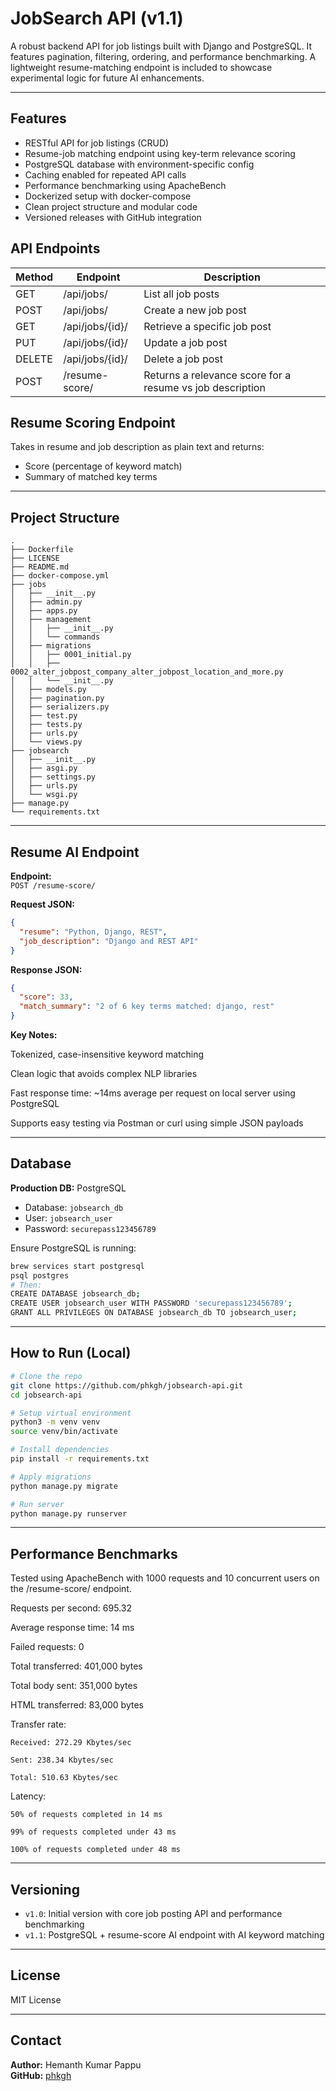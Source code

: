 # JobSearch API (v1.1)

A robust backend API for job listings built with Django and PostgreSQL. It features pagination, filtering, ordering, and performance benchmarking. A lightweight resume-matching endpoint is included to showcase experimental logic for future AI enhancements.

---

## Features

- RESTful API for job listings (CRUD)
- Resume-job matching endpoint using key-term relevance scoring
- PostgreSQL database with environment-specific config
- Caching enabled for repeated API calls
- Performance benchmarking using ApacheBench
- Dockerized setup with docker-compose
- Clean project structure and modular code
- Versioned releases with GitHub integration

## API Endpoints

| Method | Endpoint           | Description                        |
|--------|--------------------|------------------------------------|
| GET    | /api/jobs/         | List all job posts                 |
| POST   | /api/jobs/         | Create a new job post              |
| GET    | /api/jobs/{id}/    | Retrieve a specific job post       |
| PUT    | /api/jobs/{id}/    | Update a job post                  |
| DELETE | /api/jobs/{id}/    | Delete a job post                  |
| POST   | /resume-score/     | Returns a relevance score for a resume vs job description

## Resume Scoring Endpoint

Takes in resume and job description as plain text and returns:

- Score (percentage of keyword match)
- Summary of matched key terms
---

## Project Structure

```
.
├── Dockerfile
├── LICENSE
├── README.md
├── docker-compose.yml
├── jobs
│   ├── __init__.py
│   ├── admin.py
│   ├── apps.py
│   ├── management
│   │   ├── __init__.py
│   │   └── commands
│   ├── migrations
│   │   ├── 0001_initial.py
│   │   ├── 0002_alter_jobpost_company_alter_jobpost_location_and_more.py
│   │   └── __init__.py
│   ├── models.py
│   ├── pagination.py
│   ├── serializers.py
│   ├── test.py
│   ├── tests.py
│   ├── urls.py
│   └── views.py
├── jobsearch
│   ├── __init__.py
│   ├── asgi.py
│   ├── settings.py
│   ├── urls.py
│   └── wsgi.py
├── manage.py
└── requirements.txt

```

---

## Resume AI Endpoint

**Endpoint:**  
`POST /resume-score/`

**Request JSON:**
```json
{
  "resume": "Python, Django, REST",
  "job_description": "Django and REST API"
}
```

**Response JSON:**
```json
{
  "score": 33,
  "match_summary": "2 of 6 key terms matched: django, rest"
}
```

**Key Notes:**

Tokenized, case-insensitive keyword matching

Clean logic that avoids complex NLP libraries

Fast response time: ~14ms average per request on local server using PostgreSQL

Supports easy testing via Postman or curl using simple JSON payloads

---

## Database

**Production DB:** PostgreSQL  
- Database: `jobsearch_db`
- User: `jobsearch_user`
- Password: `securepass123456789`

Ensure PostgreSQL is running:

```bash
brew services start postgresql
psql postgres
# Then:
CREATE DATABASE jobsearch_db;
CREATE USER jobsearch_user WITH PASSWORD 'securepass123456789';
GRANT ALL PRIVILEGES ON DATABASE jobsearch_db TO jobsearch_user;
```

---

## How to Run (Local)

```bash
# Clone the repo
git clone https://github.com/phkgh/jobsearch-api.git
cd jobsearch-api

# Setup virtual environment
python3 -m venv venv
source venv/bin/activate

# Install dependencies
pip install -r requirements.txt

# Apply migrations
python manage.py migrate

# Run server
python manage.py runserver
```

---

## Performance Benchmarks

Tested using ApacheBench with 1000 requests and 10 concurrent users on the /resume-score/ endpoint.

Requests per second: 695.32

Average response time: 14 ms

Failed requests: 0

Total transferred: 401,000 bytes

Total body sent: 351,000 bytes

HTML transferred: 83,000 bytes

Transfer rate:

    Received: 272.29 Kbytes/sec

    Sent: 238.34 Kbytes/sec

    Total: 510.63 Kbytes/sec

Latency:

    50% of requests completed in 14 ms

    99% of requests completed under 43 ms

    100% of requests completed under 48 ms
---

## Versioning

- `v1.0`: Initial version with core job posting API and performance benchmarking
- `v1.1`: PostgreSQL + resume-score AI endpoint with AI keyword matching

---

## License

MIT License

---

## Contact

**Author:** Hemanth Kumar Pappu  
**GitHub:** [phkgh](https://github.com/phkgh)
